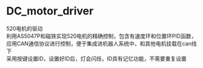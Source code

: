 # DC_motor_driver
520电机的驱动   
利用AS5047P和磁铁实现520电机的精确控制，包含有速度环和位置环PID函数，应用CAN通信协议进行控制，便于集成进机器人系统中，和其他电机挂载在can线下  
采用按键设置ID，设置好ID后，灯会闪烁，ID具有记忆功能，不需要重复设置

